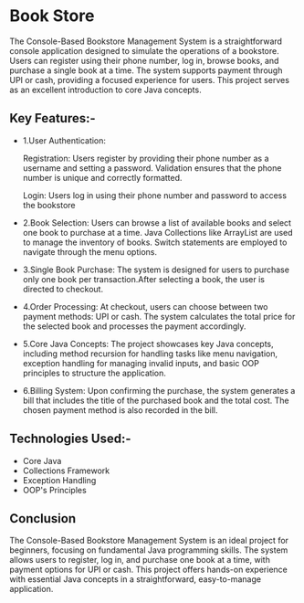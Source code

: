 
# Book Store

The Console-Based Bookstore Management System is a straightforward console application designed to simulate the operations of a bookstore. Users can register using their phone number, log in, browse books, and purchase a single book at a time. The system supports payment through UPI or cash, providing a focused experience for users. This project serves as an excellent introduction to core Java concepts.


## Key Features:-

- 1.User Authentication:

  Registration: Users register by providing their phone number as a username and setting a password. Validation ensures that the phone number is unique and correctly formatted. 
    
     Login: Users log in using their phone number and password to access the bookstore
-  2.Book Selection: Users can browse a list of available books and select one book to purchase at a time. Java Collections like ArrayList are used to manage the inventory of books. Switch statements are employed to navigate through the menu options.
- 3.Single Book Purchase: The system is designed for users to purchase only one book per transaction.After selecting a book, the user is directed to checkout.
- 4.Order Processing: At checkout, users can choose between two payment methods: UPI or cash. The system calculates the total price for the selected book and processes the payment accordingly.
- 5.Core Java Concepts: The project showcases key Java concepts, including method recursion for handling tasks like menu navigation, exception handling for managing invalid inputs, and basic OOP principles to structure the application.
- 6.Billing System: Upon confirming the purchase, the system generates a bill that includes the title of the purchased book and the total cost. The chosen payment method is also recorded in the bill.


## Technologies Used:-
- Core Java
- Collections Framework
- Exception Handling
- OOP's Principles
## Conclusion
The Console-Based Bookstore Management System is an ideal project for beginners, focusing on fundamental Java programming skills. The system allows users to register, log in, and purchase one book at a time, with payment options for UPI or cash. This project offers hands-on experience with essential Java concepts in a straightforward, easy-to-manage application.